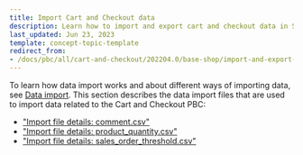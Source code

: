 ```yaml
---
title: Import Cart and Checkout data
description: Learn how to import and export cart and checkout data in Spryker Cloud Commerce OS using data importers. Simplifying data management and streamlining processes.
last_updated: Jun 23, 2023
template: concept-topic-template
redirect_from:
- /docs/pbc/all/cart-and-checkout/202204.0/base-shop/import-and-export-data/import-cart-and-checkout-data.html
---
```

To learn how data import works and about different ways of importing data, see [Data import](/docs/dg/dev/data-import/{{page.version}}/data-import.html). This section describes the data import files that are used to import data related to the Cart and Checkout PBC:

- ["Import file details: comment.csv"](/docs/pbc/all/cart-and-checkout/{{page.version}}/base-shop/import-and-export-data/import-file-details-comment.csv.html)
- ["Import file details: product_quantity.csv"](/docs/pbc/all/cart-and-checkout/{{page.version}}/base-shop/import-and-export-data/import-file-details-product-quantity.csv.html)
- ["Import file details: sales_order_threshold.csv"](/docs/pbc/all/cart-and-checkout/{{page.version}}/base-shop/import-and-export-data/import-file-details-sales-order-threshold.csv.html)
